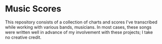 # Music Scores

This repository consists of a collection of charts and scores I've transcribed while working with various bands, musicians. In most cases, these songs were written well in advance of my involvement with these projects; I take no creative credit.